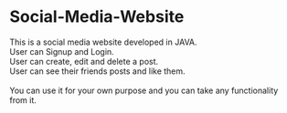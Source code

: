 # Social-Media-Website

This is a social media website developed in JAVA.<br/>
User can Signup and Login.<br/>
User can create, edit and delete a post.<br/>
User can see their friends posts and like them.<br/>
<br/>
You can use it for your own purpose and you can take any functionality from it.<br/>
